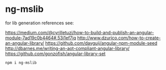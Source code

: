 # ng-mslib

for lib generation references see:

https://medium.com/@cyrilletuzi/how-to-build-and-publish-an-angular-module-7ad19c0b4464#.53i1ef7iq
http://www.dzurico.com/how-to-create-an-angular-library/
https://github.com/davguij/angular-npm-module-seed
http://dbarnes.me/writing-an-aot-compliant-angular-library/
https://github.com/gonzofish/angular-library-set

```
npm i ng-mslib
```



